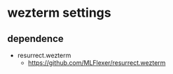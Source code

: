 # wezterm settings

## dependence

- resurrect.wezterm
  - https://github.com/MLFlexer/resurrect.wezterm
